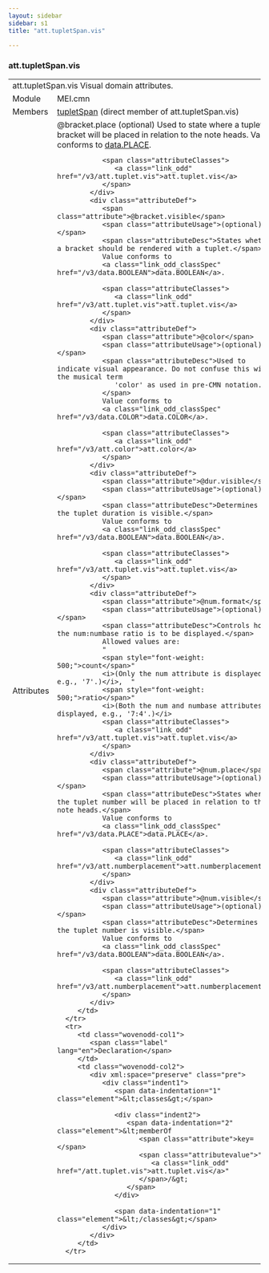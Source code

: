 ```yaml
---
layout: sidebar
sidebar: s1
title: "att.tupletSpan.vis"

---
```


<div class="classSpec att">
   <h3 id="att.tupletSpan.vis">att.tupletSpan.vis</h3>
   <table class="wovenodd">
      <tr>
         <td colspan="2" class="wovenodd-col2">
            <span class="label">att.tupletSpan.vis</span> Visual domain attributes.
         </td>
      </tr>
      <tr>
         <td class="wovenodd-col1">
            <span class="label" lang="en">Module</span>
         </td>
         <td class="wovenodd-col2">MEI.cmn</td>
      </tr>
      <tr>
         <td class="wovenodd-col1">
            <span class="label" lang="en">Members</span>
         </td>
         <td class="wovenodd-col2">
            <div class="parent">
               <div>
                  <a class="link_odd_elementSpec" href="/v3/tupletSpan">tupletSpan</a> (direct member of att.tupletSpan.vis)
               </div>
            </div>
         </td>
      </tr>
      <tr>
         <td class="wovenodd-col1">
            <span class="label" lang="en">Attributes</span>
         </td>
         <td class="wovenodd-col2">
            <div class="attributeDef">
               <span class="attribute">@bracket.place</span>
               <span class="attributeUsage">(optional)</span>
               <span class="attributeDesc">Used to state where a tuplet bracket will be placed in relation to the note
                  heads.
               </span>
               Value conforms to 
               <a class="link_odd_classSpec" href="/v3/data.PLACE">data.PLACE</a>.
               
               <span class="attributeClasses">
                  <a class="link_odd" href="/v3/att.tuplet.vis">att.tuplet.vis</a>
               </span>
            </div>
            <div class="attributeDef">
               <span class="attribute">@bracket.visible</span>
               <span class="attributeUsage">(optional)</span>
               <span class="attributeDesc">States whether a bracket should be rendered with a tuplet.</span>
               Value conforms to 
               <a class="link_odd_classSpec" href="/v3/data.BOOLEAN">data.BOOLEAN</a>.
               
               <span class="attributeClasses">
                  <a class="link_odd" href="/v3/att.tuplet.vis">att.tuplet.vis</a>
               </span>
            </div>
            <div class="attributeDef">
               <span class="attribute">@color</span>
               <span class="attributeUsage">(optional)</span>
               <span class="attributeDesc">Used to indicate visual appearance. Do not confuse this with the musical term
                  'color' as used in pre-CMN notation.
               </span>
               Value conforms to 
               <a class="link_odd_classSpec" href="/v3/data.COLOR">data.COLOR</a>.
               
               <span class="attributeClasses">
                  <a class="link_odd" href="/v3/att.color">att.color</a>
               </span>
            </div>
            <div class="attributeDef">
               <span class="attribute">@dur.visible</span>
               <span class="attributeUsage">(optional)</span>
               <span class="attributeDesc">Determines if the tuplet duration is visible.</span>
               Value conforms to 
               <a class="link_odd_classSpec" href="/v3/data.BOOLEAN">data.BOOLEAN</a>.
               
               <span class="attributeClasses">
                  <a class="link_odd" href="/v3/att.tuplet.vis">att.tuplet.vis</a>
               </span>
            </div>
            <div class="attributeDef">
               <span class="attribute">@num.format</span>
               <span class="attributeUsage">(optional)</span>
               <span class="attributeDesc">Controls how the num:numbase ratio is to be displayed.</span>
               Allowed values are:
               "
               <span style="font-weight: 500;">count</span>" 
               <i>(Only the num attribute is displayed, e.g., '7'.)</i>,  "
               <span style="font-weight: 500;">ratio</span>" 
               <i>(Both the num and numbase attributes are displayed, e.g., '7:4'.)</i>
               <span class="attributeClasses">
                  <a class="link_odd" href="/v3/att.tuplet.vis">att.tuplet.vis</a>
               </span>
            </div>
            <div class="attributeDef">
               <span class="attribute">@num.place</span>
               <span class="attributeUsage">(optional)</span>
               <span class="attributeDesc">States where the tuplet number will be placed in relation to the note heads.</span>
               Value conforms to 
               <a class="link_odd_classSpec" href="/v3/data.PLACE">data.PLACE</a>.
               
               <span class="attributeClasses">
                  <a class="link_odd" href="/v3/att.numberplacement">att.numberplacement</a>
               </span>
            </div>
            <div class="attributeDef">
               <span class="attribute">@num.visible</span>
               <span class="attributeUsage">(optional)</span>
               <span class="attributeDesc">Determines if the tuplet number is visible.</span>
               Value conforms to 
               <a class="link_odd_classSpec" href="/v3/data.BOOLEAN">data.BOOLEAN</a>.
               
               <span class="attributeClasses">
                  <a class="link_odd" href="/v3/att.numberplacement">att.numberplacement</a>
               </span>
            </div>
         </td>
      </tr>
      <tr>
         <td class="wovenodd-col1">
            <span class="label" lang="en">Declaration</span>
         </td>
         <td class="wovenodd-col2">
            <div xml:space="preserve" class="pre">
               <div class="indent1">
                  <span data-indentation="1" class="element">&lt;classes&gt;</span>
                  
                  <div class="indent2">
                     <span data-indentation="2" class="element">&lt;memberOf 
                        <span class="attribute">key=</span>
                        <span class="attributevalue">"
                           <a class="link_odd" href="/att.tuplet.vis">att.tuplet.vis</a>"
                        </span>/&gt;
                     </span>
                  </div>
                  
                  <span data-indentation="1" class="element">&lt;/classes&gt;</span>
               </div>
            </div>
         </td>
      </tr>
   </table>
</div>